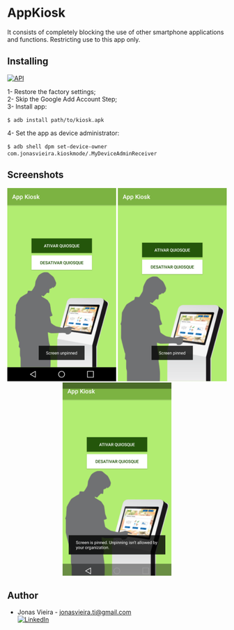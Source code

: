 # AppKiosk
It consists of completely blocking the use of other smartphone applications and functions. Restricting use to this app only.

## Installing</br>
[![API](https://img.shields.io/badge/API-23%2B-brightgreen.svg?style=flat)](https://developer.android.com/about/versions/marshmallow/android-6.0)

  1- Restore the factory settings; </br>
  2- Skip the Google Add Account Step;</br>
  3- Install app:</br>
  
```
$ adb install path/to/kiosk.apk
```
  4- Set the app as device administrator:</br>
  
```
$ adb shell dpm set-device-owner com.jonasvieira.kioskmode/.MyDeviceAdminReceiver
```

## Screenshots</br>
<p align="center">
  <img src="arts/kioskDisable.png" width="250" title="hover text">
  <img src="arts/kioskEnable.png" width="250" alt="accessibility text">
  <img src="arts/kioskExit.png" width="250" alt="accessibility text">
</p>

## Author</br>
* Jonas Vieira - jonasvieira.ti@gmail.com </br>
[![LinkedIn](https://img.shields.io/badge/LinkedIn-JonasVieira-blue.svg)](https://br.linkedin.com/in/jonasvieirati)
